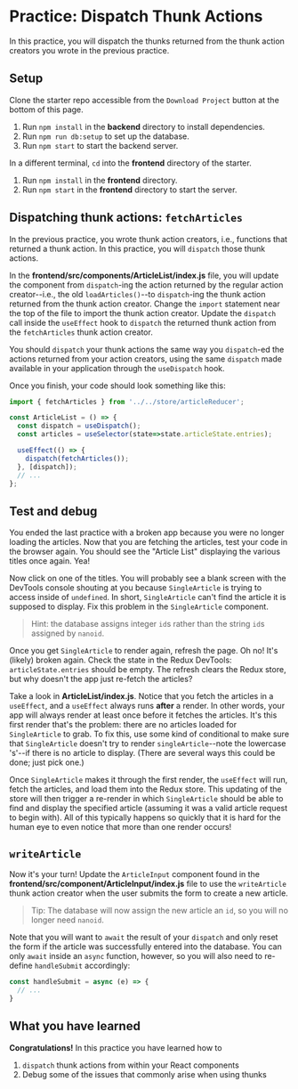 # Practice: Dispatch Thunk Actions

In this practice, you will dispatch the thunks returned from the thunk action
creators you wrote in the previous practice.

## Setup

Clone the starter repo accessible from the `Download Project` button at the
bottom of this page.

1. Run `npm install` in the __backend__ directory to install dependencies.
2. Run `npm run db:setup` to set up the database.
3. Run `npm start` to start the backend server.

In a different terminal, `cd` into the __frontend__ directory of the starter.

1. Run `npm install` in the __frontend__ directory.
2. Run `npm start` in the __frontend__ directory to start the server.

## Dispatching thunk actions: `fetchArticles`

In the previous practice, you wrote thunk action creators, i.e., functions that
returned a thunk action. In this practice, you will `dispatch` those thunk
actions.

In the __frontend/src/components/ArticleList/index.js__ file, you will update
the component from `dispatch`-ing the action returned by the regular action
creator--i.e., the old `loadArticles()`--to `dispatch`-ing the thunk action
returned from the thunk action creator. Change the `import` statement near the
top of the file to import the thunk action creator. Update the `dispatch` call
inside the `useEffect` hook to `dispatch` the returned thunk action from the
`fetchArticles` thunk action creator.

You should `dispatch` your thunk actions the same way you `dispatch`-ed the
actions returned from your action creators, using the same `dispatch` made
available in your application through the `useDispatch` hook.

Once you finish, your code should look something like this:

```js
import { fetchArticles } from '../../store/articleReducer';

const ArticleList = () => {
  const dispatch = useDispatch();
  const articles = useSelector(state=>state.articleState.entries);

  useEffect(() => {
    dispatch(fetchArticles());
  }, [dispatch]);
  // ...
};
```

## Test and debug

You ended the last practice with a broken app because you were no longer loading
the articles. Now that you are fetching the articles, test your code in the
browser again. You should see the "Article List" displaying the various titles
once again. Yea!

Now click on one of the titles. You will probably see a blank screen with the
DevTools console shouting at you because `SingleArticle` is trying to access
inside of `undefined`. In short, `SingleArticle` can't find the article it
is supposed to display. Fix this problem in the `SingleArticle` component.

> Hint: the database assigns integer `id`s rather than the string `id`s assigned
> by `nanoid`.

Once you get `SingleArticle` to render again, refresh the page. Oh no! It's
(likely) broken again. Check the state in the Redux DevTools:
`articleState.entries` should be empty. The refresh clears the Redux store, but
why doesn't the app just re-fetch the articles?

Take a look in __ArticleList/index.js__. Notice that you fetch the articles in a
`useEffect`, and a `useEffect` always runs **after** a render. In other words,
your app will always render at least once before it fetches the articles. It's
this first render that's the problem: there are no articles loaded for
`SingleArticle` to grab. To fix this, use some kind of conditional to make sure
that `SingleArticle` doesn't try to render `singleArticle`--note the lowercase
's'--if there is no article to display. (There are several ways this could be
done; just pick one.)

Once `SingleArticle` makes it through the first render, the `useEffect` will
run, fetch the articles, and load them into the Redux store. This updating of
the store will then trigger a re-render in which `SingleArticle` should be able
to find and display the specified article (assuming it was a valid article
request to begin with). All of this typically happens so quickly that it is hard
for the human eye to even notice that more than one render occurs!

## `writeArticle`

Now it's your turn! Update the `ArticleInput` component found in the
__frontend/src/component/ArticleInput/index.js__ file to use the `writeArticle`
thunk action creator when the user submits the form to create a new article.

> Tip: The database will now assign the new article an `id`, so you will no
> longer need `nanoid`.

Note that you will want to `await` the result of your `dispatch` and only reset
the form if the article was successfully entered into the database. You can only
`await` inside an `async` function, however, so you will also need to re-define
`handleSubmit` accordingly:

```js
const handleSubmit = async (e) => {
  // ...
}
```

## What you have learned

**Congratulations!** In this practice you have learned how to

1. `dispatch` thunk actions from within your React components
2. Debug some of the issues that commonly arise when using thunks